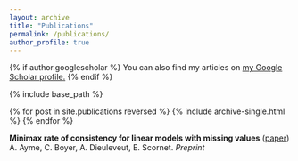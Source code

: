```yaml
---
layout: archive
title: "Publications"
permalink: /publications/
author_profile: true
---
```


{% if author.googlescholar %}
  You can also find my articles on <u><a href="{{author.googlescholar}}">my Google Scholar profile</a>.</u>
{% endif %}

{% include base_path %}

{% for post in site.publications reversed %}
  {% include archive-single.html %}
{% endfor %}

**Minimax rate of consistency for linear models with missing values** ([paper](https://arxiv.org/pdf/2202.01463.pdf))
A. Ayme, C. Boyer, A. Dieuleveut, E. Scornet. 
*Preprint*
